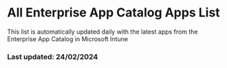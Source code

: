 # All Enterprise App Catalog Apps List 
This list is automatically updated daily with the latest apps from the Enterprise App Catalog in Microsoft Intune

### Last updated: 24/02/2024

<table>
</table>

